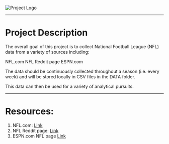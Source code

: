 ![Project Logo](https://github.com/ereidelbach/Images/blob/master/nfl_logo.png?raw=true)

----

# Project Description

The overall goal of this project is to collect National Football League (NFL) data from a variety of sources including:

NFL.com
NFL Reddit page
ESPN.com

The data should be continuously collected throughout a season (i.e. every week) and will be stored locally in CSV files in the DATA folder.

This data can then be used for a variety of analytical pursuits.

----

# Resources:

1. NFL.com: [Link][1]
2. NFL Reddit page: [Link][2]
3. ESPN.com NFL page [Link][3]

  [1]: http://www.nfl.com
  [2]: https://www.reddit.com/r/nfl/
  [3]: http://www.espn.com/nfl/
